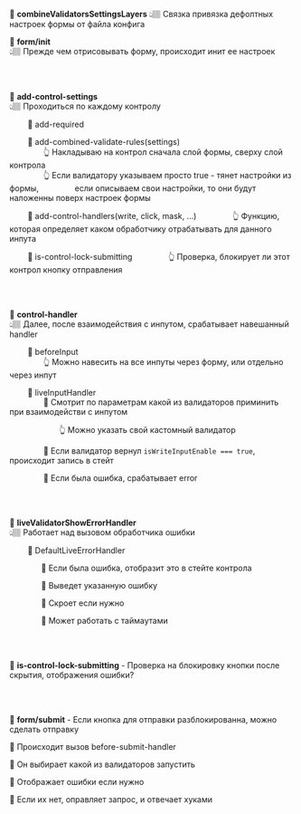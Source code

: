 💠 **combineValidatorsSettingsLayers**
👆🏽 Связка привязка дефолтных настроек формы от файла конфига


💠 **form/init**  
👆🏽 Прежде чем отрисовывать форму, происходит инит ее настроек

<br>
<br>


💠 **add-control-settings**  
👆🏽 Проходиться по каждому контролу

&emsp;&emsp; 🔹 add-required

&emsp;&emsp; 🔹 add-combined-validate-rules(settings)    
&emsp;&emsp;&emsp;&emsp; 👆 Накладываю на контрол сначала слой формы, сверху слой контрола  
&emsp;&emsp;&emsp;&emsp; 👆 Если валидатору указываем просто true - тянет настройки из формы,
&emsp;&emsp;&emsp;&emsp;  если описываем свои настройки, то они будут наложенны поверх настроек формы

&emsp;&emsp; 🔹 add-control-handlers(write, click, mask, ...)
&emsp;&emsp;&emsp;&emsp; 👆 Функцию, которая определяет каком обработчику отрабатывать для данного инпута


&emsp;&emsp; 🔹 is-control-lock-submitting
&emsp;&emsp;&emsp;&emsp; 👆 Проверка, блокирует ли этот контрол кнопку отправления


<br>
<br>

💠 **control-handler**  
👆🏽 Далее, после взаимодействия с инпутом, срабатывает навешанный handler

&emsp;&emsp; 🔹 beforeInput  
&emsp;&emsp;&emsp;&emsp; 👆 Можно навесить на все инпуты через форму, или отдельно через инпут

&emsp;&emsp; 🔹 liveInputHandler    
&emsp;&emsp;&emsp;&emsp; 🎯 Смотрит по параметрам какой из валидаторов приминить при взаимодействи с инпутом

&emsp;&emsp;&emsp;&emsp;&emsp;&emsp; 👆 Можно указать свой кастомный валидатор

&emsp;&emsp;&emsp;&emsp; 🎯 Если валидатор вернул `isWriteInputEnable === true`, происходит запись в стейт

&emsp;&emsp;&emsp;&emsp; 🎯 Если была ошибка, срабатывает error

<br>
<br>

💠 **liveValidatorShowErrorHandler**    
👆🏽 Работает над вызовом обработчика ошибки 

&emsp;&emsp; 🔹 DefaultLiveErrorHandler

&emsp;&emsp;&emsp;&emsp;🎯 Если была ошибка, отобразит это в стейте контрола

&emsp;&emsp;&emsp;&emsp;🎯 Выведет указанную ошибку

&emsp;&emsp;&emsp;&emsp;🎯 Скроет если нужно

&emsp;&emsp;&emsp;&emsp;🎯 Может работать с таймаутами

<br>
<br>

💠 **is-control-lock-submitting** - Проверка на блокировку кнопки после скрытия, отображения ошибки?

<br>
<br>

💠 **form/submit** - Если кнопка для отправки разблокированна, можно сделать отправку

🎯 Происходит вызов before-submit-handler

🎯 Он выбирает какой из валидаторов запустить

🎯 Отображает ошибки если нужно

🎯 Если их нет, оправляет запрос, и отвечает хуками
